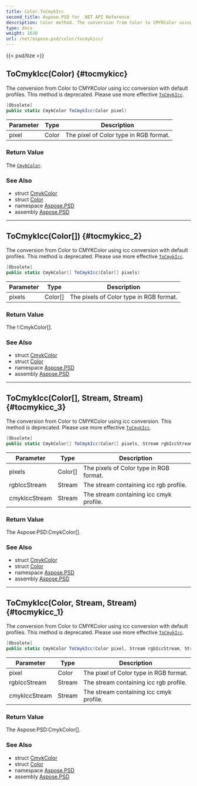 ```yaml
---
title: Color.ToCmykIcc
second_title: Aspose.PSD for .NET API Reference
description: Color method. The conversion from Color to CMYKColor using icc conversion with default profiles. This method is deprecated. Please use more effective ToCmykIcc
type: docs
weight: 1630
url: /net/aspose.psd/color/tocmykicc/
---
```

{{< psd/tize >}}
## ToCmykIcc(Color) {#tocmykicc}

The conversion from Color to CMYKColor using icc conversion with default profiles. This method is deprecated. Please use more effective [`ToCmykIcc`](../../cmykcolorhelper/tocmykicc/).

```csharp
[Obsolete]
public static CmykColor ToCmykIcc(Color pixel)
```

| Parameter | Type | Description |
| --- | --- | --- |
| pixel | Color | The pixel of Color type in RGB format. |

### Return Value

The [`CmykColor`](../../cmykcolor/).

### See Also

* struct [CmykColor](../../cmykcolor/)
* struct [Color](../)
* namespace [Aspose.PSD](../../../aspose.psd/)
* assembly [Aspose.PSD](../../../)

---

## ToCmykIcc(Color[]) {#tocmykicc_2}

The conversion from Color to CMYKColor using icc conversion with default profiles. This method is deprecated. Please use more effective [`ToCmykIcc`](../../cmykcolorhelper/tocmykicc/).

```csharp
[Obsolete]
public static CmykColor[] ToCmykIcc(Color[] pixels)
```

| Parameter | Type | Description |
| --- | --- | --- |
| pixels | Color[] | The pixels of Color type in RGB format. |

### Return Value

The !:CmykColor[].

### See Also

* struct [CmykColor](../../cmykcolor/)
* struct [Color](../)
* namespace [Aspose.PSD](../../../aspose.psd/)
* assembly [Aspose.PSD](../../../)

---

## ToCmykIcc(Color[], Stream, Stream) {#tocmykicc_3}

The conversion from Color to CMYKColor using icc conversion. This method is deprecated. Please use more effective [`ToCmykIcc`](../../cmykcolorhelper/tocmykicc/).

```csharp
[Obsolete]
public static CmykColor[] ToCmykIcc(Color[] pixels, Stream rgbIccStream, Stream cmykIccStream)
```

| Parameter | Type | Description |
| --- | --- | --- |
| pixels | Color[] | The pixels of Color type in RGB format. |
| rgbIccStream | Stream | The stream containing icc rgb profile. |
| cmykIccStream | Stream | The stream containing icc cmyk profile. |

### Return Value

The Aspose:PSD:CmykColor[].

### See Also

* struct [CmykColor](../../cmykcolor/)
* struct [Color](../)
* namespace [Aspose.PSD](../../../aspose.psd/)
* assembly [Aspose.PSD](../../../)

---

## ToCmykIcc(Color, Stream, Stream) {#tocmykicc_1}

The conversion from Color to CMYKColor using icc conversion with default profiles. This method is deprecated. Please use more effective [`ToCmykIcc`](../../cmykcolorhelper/tocmykicc/).

```csharp
[Obsolete]
public static CmykColor ToCmykIcc(Color pixel, Stream rgbIccStream, Stream cmykIccStream)
```

| Parameter | Type | Description |
| --- | --- | --- |
| pixel | Color | The pixel of Color type in RGB format. |
| rgbIccStream | Stream | The stream containing icc rgb profile. |
| cmykIccStream | Stream | The stream containing icc cmyk profile. |

### Return Value

The Aspose:PSD:CmykColor[].

### See Also

* struct [CmykColor](../../cmykcolor/)
* struct [Color](../)
* namespace [Aspose.PSD](../../../aspose.psd/)
* assembly [Aspose.PSD](../../../)


